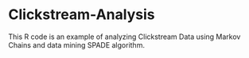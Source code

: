 # Clickstream-Analysis
This R code is an example of analyzing Clickstream Data using Markov Chains and data mining SPADE algorithm.
